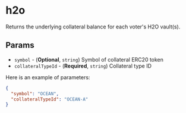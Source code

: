 # h2o

Returns the underlying collateral balance for each voter's H2O vault(s).

## Params

- `symbol` - (**Optional**, `string`) Symbol of collateral ERC20 token
- `collateralTypeId` - (**Required**, `string`) Collateral type ID

Here is an example of parameters:

```json
{
  "symbol": "OCEAN",
  "collateralTypeId": "OCEAN-A"
}
```
